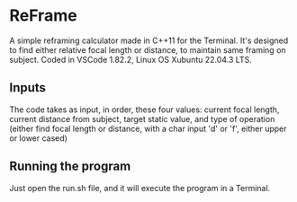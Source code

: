 # ReFrame
A simple reframing calculator made in C++11 for the Terminal. It's designed to find either relative focal length or distance, to maintain same framing on subject. Coded in VSCode 1.82.2, Linux OS Xubuntu 22.04.3 LTS.
## Inputs
The code takes as input, in order, these four values: current focal length, current distance from subject, target static value, and type of operation (either find focal length or distance, with a char input 'd' or 'f', either upper or lower cased)
## Running the program
Just open the run.sh file, and it will execute the program in a Terminal.
